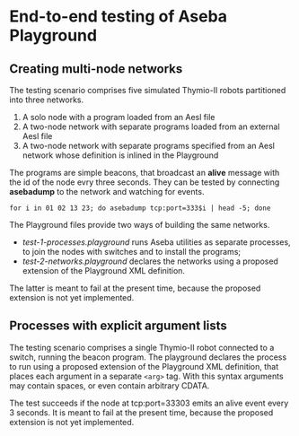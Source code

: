 # End-to-end testing of Aseba Playground

## Creating multi-node networks

The testing scenario comprises five simulated Thymio-II robots partitioned into three networks.

1. A solo node with a program loaded from an Aesl file
2. A two-node network with separate programs loaded from an external Aesl file 
3. A two-node network with separate programs specified from an Aesl network whose definition is inlined in the Playground

The programs are simple beacons, that broadcast an **alive** message with the id of the node evry three seconds. They can be tested by connecting **asebadump** to the network and watching for events.
```
for i in 01 02 13 23; do asebadump tcp:port=333$i | head -5; done
```

The Playground files provide two ways of building the same networks.
* *test-1-processes.playground* runs Aseba utilities as separate processes, to join the nodes with switches and to install the programs;
* *test-2-networks.playground* declares the networks using a proposed extension of the Playground XML definition.

The latter is meant to fail at the present time, because the proposed extension is not yet implemented.

## Processes with explicit argument lists

The testing scenario comprises a single Thymio-II robot connected to a switch, running the beacon program. The playground declares the process to run using a proposed extension of the Playground XML definition, that places each argument in a separate `<arg>` tag. With this syntax arguments may contain spaces, or even contain arbitrary CDATA.

The test succeeds if the node at tcp:port=33303 emits an alive event every 3 seconds. It is meant to fail at the present time, because the proposed extension is not yet implemented.
